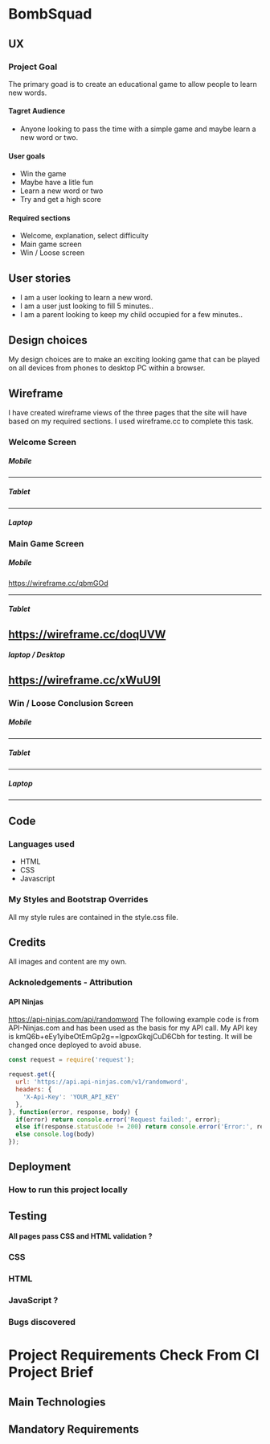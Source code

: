 # BombSquad

## UX
### Project Goal
The primary goad is to create an educational game to allow people to learn new words.

#### Tagret Audience

* Anyone looking to pass the time with a simple game and maybe learn a new word or two.

#### User goals
* Win the game
* Maybe have a litle fun
* Learn a new word or two
* Try and get a high score
#### Required sections
* Welcome, explanation, select difficulty
* Main game screen
* Win / Loose screen


## User stories

* I am a user looking to learn a new word.
* I am a user just looking to fill 5 minutes..
* I am a parent looking to keep my child occupied for a few minutes..

## Design choices

My design choices are to make an exciting looking game that can be played on all devices from phones to desktop PC within a browser.
## Wireframe
I have created wireframe views of the three pages that the site will have based on my required sections. I used wireframe.cc to complete this task.

### Welcome Screen

##### Mobile

---
##### Tablet

---
##### Laptop

### Main Game Screen

##### Mobile
https://wireframe.cc/qbmGOd

---
##### Tablet
https://wireframe.cc/doqUVW
---
##### laptop / Desktop
https://wireframe.cc/xWuU9l
---

### Win / Loose Conclusion Screen

##### Mobile

---
##### Tablet

---
##### Laptop

---

## Code

### Languages used
* HTML
* CSS
* Javascript

### My Styles and Bootstrap Overrides

All my style rules are contained in the style.css file.

## Credits
All images and content are my own.

### Acknoledgements - Attribution

#### API Ninjas

https://api-ninjas.com/api/randomword
The following example code is from API-Ninjas.com and has been used as the basis for my API call. My API key is kmQ6b+eEy1yibeOtEmGp2g==IgpoxGkqjCuD6Cbh for testing. It will be changed once deployed to avoid abuse.
```javascript
const request = require('request');

request.get({
  url: 'https://api.api-ninjas.com/v1/randomword',
  headers: {
    'X-Api-Key': 'YOUR_API_KEY'
  },
}, function(error, response, body) {
  if(error) return console.error('Request failed:', error);
  else if(response.statusCode != 200) return console.error('Error:', response.statusCode, body.toString('utf8'));
  else console.log(body)
});
```

## Deployment

### How to run this project locally


## Testing

#### All pages pass CSS and HTML validation ?
### CSS

### HTML

### JavaScript ?


### Bugs discovered


# Project Requirements Check From CI Project Brief

## Main Technologies


## Mandatory Requirements



